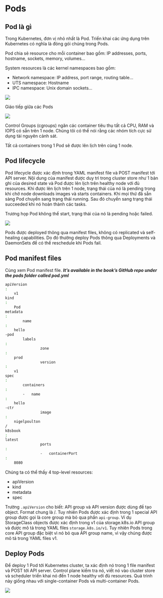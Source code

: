 # Pods
## Pod là gì

Trong Kubernetes, đơn vị nhỏ nhất là Pod. Triển khai các ứng dụng trên Kubernetes có nghĩa là đóng gói chúng trong Pods.

Pod chia sẻ resource cho mỗi container bao gồm: IP addresses, ports, hostname, sockets,	memory,	volumes...

System resources là các kernel namespaces bao gồm:
- Network	namespace:	IP	address,	port	range,	routing	table…
- UTS	namespace:	Hostname
- IPC	namespace:	Unix	domain	sockets…

<img src=https://i.imgur.com/ngmh7k1.png>

Giáo tiếp giữa các Pods

<img src=https://i.imgur.com/kXWJypr.png>

Control	Groups (cgroups) ngăn các container tiêu thụ tất cả CPU, RAM và IOPS có sẵn trên 1 node. Chúng tôi có thể nói rằng các nhóm tích cực sử dụng tài nguyên cảnh sát.

Tất cả containers trong 1 Pod	sẽ được lên lịch trên cùng 1 node.

## Pod lifecycle

Pod lifecycle	được xác định trong YAML manifest	file và POST manifest	tới API	server.	Nội dung của manifest được duy trì trong cluster store như 1 bản ghi của desired state và Pod được lên lịch trên healthy node với đủ resources.	Khi được lên lịch trên 1 node, trạng thái của nó là pending	trong khi chờ node downloads images và starts	containers.	Khi mọi thứ đã sẵn sàng	Pod	chuyển sang trạng thái running. Sau đó chuyển sang trạng thái succeeded khi nó hoàn thành các tasks.

Trương họp Pod không thể start, trạng thái của nó là pending hoặc failed.

<img src=https://i.imgur.com/5zISriI.png>

Pods được deployed thông qua manifest files, không có replicated và self-healing capabilities. Do đó thường deploy Pods thông qua Deployments	và DaemonSets để có thể reschedule khi Pods	fail.

## Pod manifest	files

Cùng xem Pod manifest file. ***It’s	available in the book’s	GitHub repo	under	the	pods folder	called pod.yml***
```sh
apiVersion
:
	v1
kind
:
	Pod
metadata
:
		name
:
	hello
-pod
		labels
:
				zone
:
	prod
				version
:
	v1
spec
:
		containers
:
		-	name
:
	hello
-ctr
				image
:
	nigelpoulton
/
k8sbook
:
latest
				ports
:
				-	containerPort
:
	8080
```
Chúng ta có thể thấy 4 top-level resources:
- apiVersion
- kind
- metadata
- spec

Trường `.apiVersion` cho biết: API group và API	version được dùng đề tạo object. Format chung là <api-group>/<version>.	Tuy nhiên	Pods được xác định trong 1 special API	group	được gọi là core group	mà bỏ qua phần `api-group`.	Ví dụ StorageClass objects được xác định trong v1	của storage.k8s.io API group và được mô tả trong YAML	files	`storage.k8s.io/v1`. Tuy nhiên Pods	trong core API group đặc biệt vì nó bỏ qua API group name, vì vậy chúng được mô tả trong YAML files	v1.









## Deploy	Pods

Để deploy 1 Pod	tới Kubernetes cluster, ta xác định nó trong 1 file manifest và POST tới API server. Control plane kiểm tra nó,	viết nó vào cluster	store và scheduler triển khai nó đến 1 node healthy với đủ resources.	Quá trình này giống nhau với single-container Pods và multi-container	Pods.

<img src=https://i.imgur.com/AsddeoF.png>
